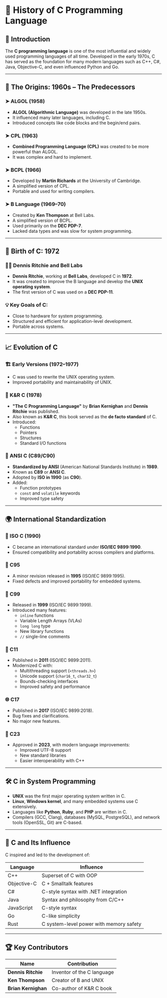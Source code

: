 # 📜 History of C Programming Language

## 🧠 Introduction

The **C programming language** is one of the most influential and widely used programming languages of all time. Developed in the early 1970s, C has served as the foundation for many modern languages such as C++, C#, Java, Objective-C, and even influenced Python and Go.

---

## 🏁 The Origins: 1960s – The Predecessors

### ➤ ALGOL (1958)
- **ALGOL (Algorithmic Language)** was developed in the late 1950s.
- It influenced many later languages, including C.
- Introduced concepts like code blocks and the begin/end pairs.

### ➤ CPL (1963)
- **Combined Programming Language (CPL)** was created to be more powerful than ALGOL.
- It was complex and hard to implement.

### ➤ BCPL (1966)
- Developed by **Martin Richards** at the University of Cambridge.
- A simplified version of CPL.
- Portable and used for writing compilers.

### ➤ B Language (1969–70)
- Created by **Ken Thompson** at Bell Labs.
- A simplified version of BCPL.
- Used primarily on the **DEC PDP-7**.
- Lacked data types and was slow for system programming.

---

## 🧱 Birth of C: 1972

### 👨‍💻 Dennis Ritchie and Bell Labs
- **Dennis Ritchie**, working at **Bell Labs**, developed C in **1972**.
- It was created to improve the B language and develop the **UNIX operating system**.
- The first version of C was used on a **DEC PDP-11**.

### 💡 Key Goals of C:
- Close to hardware for system programming.
- Structured and efficient for application-level development.
- Portable across systems.

---

## 📈 Evolution of C

### 🏗️ Early Versions (1972–1977)
- C was used to rewrite the UNIX operating system.
- Improved portability and maintainability of UNIX.

### 📘 K&R C (1978)
- **"The C Programming Language"** by **Brian Kernighan** and **Dennis Ritchie** was published.
- Also known as **K&R C**, this book served as the **de facto standard** of C.
- Introduced:
  - Functions
  - Pointers
  - Structures
  - Standard I/O functions

### 📜 ANSI C (C89/C90)
- **Standardized by ANSI** (American National Standards Institute) in **1989**.
- Known as **C89** or **ANSI C**.
- Adopted by **ISO in 1990** (as **C90**).
- Added:
  - Function prototypes
  - `const` and `volatile` keywords
  - Improved type safety

---

## 🌍 International Standardization

### 📆 ISO C (1990)
- C became an international standard under **ISO/IEC 9899:1990**.
- Ensured compatibility and portability across compilers and platforms.

### 🚀 C95
- A minor revision released in **1995** (ISO/IEC 9899:1995).
- Fixed defects and improved portability for embedded systems.

### 🧪 C99
- Released in **1999** (ISO/IEC 9899:1999).
- Introduced many features:
  - `inline` functions
  - Variable Length Arrays (VLAs)
  - `long long` type
  - New library functions
  - `//` single-line comments

### 🔧 C11
- Published in **2011** (ISO/IEC 9899:2011).
- Modernized C with:
  - Multithreading support (`<threads.h>`)
  - Unicode support (`char16_t`, `char32_t`)
  - Bounds-checking interfaces
  - Improved safety and performance

### 🌐 C17
- Published in **2017** (ISO/IEC 9899:2018).
- Bug fixes and clarifications.
- No major new features.

### 🔮 C23
- Approved in **2023**, with modern language improvements:
  - Improved UTF-8 support
  - New standard libraries
  - Easier interoperability with C++

---

## 🛠️ C in System Programming

- **UNIX** was the first major operating system written in C.
- **Linux**, **Windows kernel**, and many embedded systems use C extensively.
- Languages like **Python**, **Ruby**, and **PHP** are written in C.
- Compilers (GCC, Clang), databases (MySQL, PostgreSQL), and network tools (OpenSSL, Git) are C-based.

---

## 🔄 C and Its Influence

C inspired and led to the development of:

| Language     | Influence |
|--------------|-----------|
| C++          | Superset of C with OOP |
| Objective-C  | C + Smalltalk features |
| C#           | C-style syntax with .NET integration |
| Java         | Syntax and philosophy from C/C++ |
| JavaScript   | C-style syntax |
| Go           | C-like simplicity |
| Rust         | C system-level power with memory safety |

---

## 🏆 Key Contributors

| Name              | Contribution                       |
|-------------------|------------------------------------|
| **Dennis Ritchie** | Inventor of the C language         |
| **Ken Thompson**   | Creator of B and UNIX              |
| **Brian Kernighan**| Co-author of K&R C book            |
